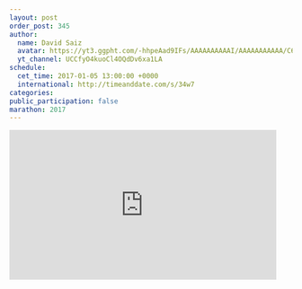 ```yaml
---
layout: post
order_post: 345
author:
  name: David Saiz
  avatar: https://yt3.ggpht.com/-hhpeAad9IFs/AAAAAAAAAAI/AAAAAAAAAAA/C6BhJbv3CKU/s88-c-k-no-mo-rj-c0xffffff/photo.jpg
  yt_channel: UCCfyO4kuoCl4OQdDv6xa1LA
schedule:
  cet_time: 2017-01-05 13:00:00 +0000
  international: http://timeanddate.com/s/34w7
categories:
public_participation: false
marathon: 2017
---
```

<iframe width="475" height="267" src="https://www.youtube.com/embed/ywfsASU3nxM" frameborder="0" allowfullscreen></iframe>
